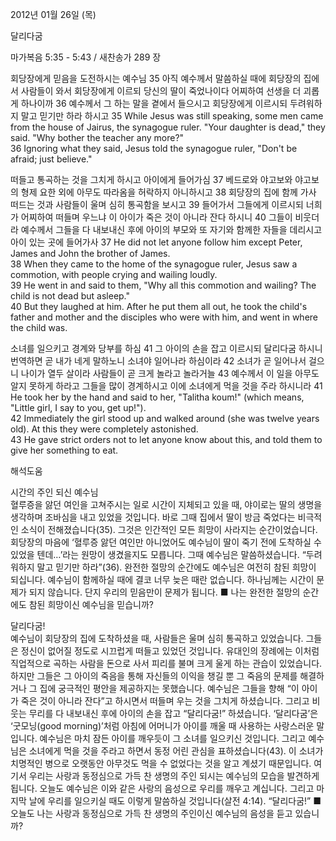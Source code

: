 2012년 01월 26일 (목)

달리다굼



마가복음 5:35 - 5:43 / 새찬송가 289 장


회당장에게 믿음을 도전하시는 예수님
35 아직 예수께서 말씀하실 때에 회당장의 집에서 사람들이 와서 회당장에게 이르되 당신의 딸이 죽었나이다 어찌하여 선생을 더 괴롭게 하나이까 36 예수께서 그 하는 말을 곁에서 들으시고 회당장에게 이르시되 두려워하지 말고 믿기만 하라 하시고
35 While Jesus was still speaking, some men came from the house of Jairus, the synagogue ruler. "Your daughter is dead," they said. "Why bother the teacher any more?"   
36 Ignoring what they said, Jesus told the synagogue ruler, "Don't be afraid; just believe."   

떠들고 통곡하는 것을 그치게 하시고 아이에게 들어가심
37 베드로와 야고보와 야고보의 형제 요한 외에 아무도 따라옴을 허락하지 아니하시고 38 회당장의 집에 함께 가사 떠드는 것과 사람들이 울며 심히 통곡함을 보시고 39 들어가서 그들에게 이르시되 너희가 어찌하여 떠들며 우느냐 이 아이가 죽은 것이 아니라 잔다 하시니 40 그들이 비웃더라 예수께서 그들을 다 내보내신 후에 아이의 부모와 또 자기와 함께한 자들을 데리시고 아이 있는 곳에 들어가사
37 He did not let anyone follow him except Peter, James and John the brother of James.   
38 When they came to the home of the synagogue ruler, Jesus saw a commotion, with people crying and wailing loudly.   
39 He went in and said to them, "Why all this commotion and wailing? The child is not dead but asleep."   
40 But they laughed at him. After he put them all out, he took the child's father and mother and the disciples who were with him, and went in where the child was.   


소녀를 일으키고 경계와 당부를 하심
41 그 아이의 손을 잡고 이르시되 달리다굼 하시니 번역하면 곧 내가 네게 말하노니 소녀야 일어나라 하심이라 42 소녀가 곧 일어나서 걸으니 나이가 열두 살이라 사람들이 곧 크게 놀라고 놀라거늘 43 예수께서 이 일을 아무도 알지 못하게 하라고 그들을 많이 경계하시고 이에 소녀에게 먹을 것을 주라 하시니라
41 He took her by the hand and said to her, "Talitha koum!" (which means, "Little girl, I say to you, get up!").   
42 Immediately the girl stood up and walked around (she was twelve years old). At this they were completely astonished.   
43 He gave strict orders not to let anyone know about this, and told them to give her something to eat.

해석도움





시간의 주인 되신 예수님  
혈루증을 앓던 여인을 고쳐주시는 일로 시간이 지체되고 있을 때, 야이로는 딸의 생명을 생각하며 조바심을 내고 있었을 것입니다. 바로 그때 집에서 딸이 방금 죽었다는 비극적인 소식이 전해졌습니다(35). 그것은 인간적인 모든 희망이 사라지는 순간이었습니다. 회당장의 마음에 ‘혈루증 앓던 여인만 아니었어도 예수님이 딸이 죽기 전에 도착하실 수 있었을 텐데…’라는 원망이 생겼을지도 모릅니다. 그때 예수님은 말씀하셨습니다. “두려워하지 말고 믿기만 하라”(36). 완전한 절망의 순간에도 예수님은 여전히 참된 희망이 되십니다. 예수님이 함께하실 때에 결코 너무 늦은 때란 없습니다. 하나님께는 시간이 문제가 되지 않습니다. 단지 우리의 믿음만이 문제가 됩니다.
■ 나는 완전한 절망의 순간에도 참된 희망이신 예수님을 믿습니까?

달리다굼!  
예수님이 회당장의 집에 도착하셨을 때, 사람들은 울며 심히 통곡하고 있었습니다. 그들은 정신이 없어질 정도로 시끄럽게 떠들고 있었던 것입니다. 유대인의 장례에는 이처럼 직업적으로 곡하는 사람을 돈으로 사서 피리를 불며 크게 울게 하는 관습이 있었습니다. 하지만 그들은 그 아이의 죽음을 통해 자신들의 이익을 챙길 뿐 그 죽음의 문제를 해결하거나 그 집에 궁극적인 평안을 제공하지는 못했습니다. 예수님은 그들을 향해 “이 아이가 죽은 것이 아니라 잔다”고 하시면서 떠들며 우는 것을 그치게 하셨습니다. 그리고 비웃는 무리를 다 내보내신 후에 아이의 손을 잡고 “달리다굼!” 하셨습니다. ‘달리다굼’은 ‘굿모닝(good morning)’처럼 아침에 어머니가 아이를 깨울 때 사용하는 사랑스러운 말입니다. 예수님은 마치 잠든 아이를 깨우듯이 그 소녀를 일으키신 것입니다. 그리고 예수님은 소녀에게 먹을 것을 주라고 하면서 동정 어린 관심을 표하셨습니다(43). 이 소녀가 치명적인 병으로 오랫동안 아무것도 먹을 수 없었다는 것을 알고 계셨기 때문입니다. 여기서 우리는 사랑과 동정심으로 가득 찬 생명의 주인 되시는 예수님의 모습을 발견하게 됩니다. 오늘도 예수님은 이와 같은 사랑의 음성으로 우리를 깨우고 계십니다. 그리고 마지막 날에 우리를 일으키실 때도 이렇게 말씀하실 것입니다(살전 4:14). “달리다굼!”
■ 오늘도 나는 사랑과 동정심으로 가득 찬 생명의 주인이신 예수님의 음성을 듣고 있습니까?